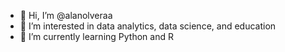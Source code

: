 - 👋 Hi, I’m @alanolveraa
- 👀 I’m interested in data analytics, data science, and education
- 🌱 I’m currently learning Python and R

<!---
alanolveraa/alanolveraa is a ✨ special ✨ repository because its `README.md` (this file) appears on your GitHub profile.
You can click the Preview link to take a look at your changes.
--->

